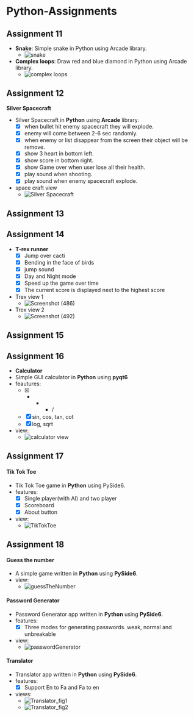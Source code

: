 # Python-Assignments


## Assignment 11
- **Snake**: Simple snake in Python using Arcade library.
  - ![snake](https://user-images.githubusercontent.com/77120507/132943026-db97476e-c84d-4034-b14b-6821727658cc.png)
- **Complex loops**: Draw red and blue diamond in Python using Arcade library.
  - ![complex loops](https://user-images.githubusercontent.com/77120507/132943114-41a644e1-865c-4ffe-964e-3681c0a4a668.png)
## Assignment 12
**Silver Spacecraft**
- Silver Spacecraft in **Python** using **Arcade** library.
  - [x] when bullet hit enemy spacecraft they will explode.
  - [x] enemy will come between 2-6 sec randomly.
  - [x] when enemy or list disappear from the screen their object will be remove.
  - [x] show 3 heart in bottom left.
  - [x] show score in bottom right.
  - [x] show Game over when user lose all their health.
  - [x] play sound when shooting.
  - [x] play sound when enemy spacecraft explode.
- space craft view 
  - ![Silver Spacecraft](https://user-images.githubusercontent.com/77120507/133397753-32b502ed-78c4-45ac-bb44-f09c2597d0e5.png)
## Assignment 13
## Assignment 14
- **T-rex runner**
  - [x] Jump over cacti
  - [x] Bending in the face of birds
  - [x] jump sound
  - [x] Day and Night mode
  - [x] Speed up the game over time
  - [x] The current score is displayed next to the highest score
- Trex view 1
  - ![Screenshot (486)](https://user-images.githubusercontent.com/77120507/134362351-3ae93ba5-b88b-4003-a292-37731621bb30.png)
- Trex view 2
  - ![Screenshot (492)](https://user-images.githubusercontent.com/77120507/134362477-bf5d6f8c-c886-4c80-9d0e-2e5e80f1b5d1.png)
## Assignment 15
## Assignment 16
- **Calculator**
- Simple GUI calculator in **Python** using **pyqt6**
- feautures:
  - [x] +  -  *  /
  - [x] sin, cos, tan, cot
  - [x] log, sqrt
- view:
  - ![calculator view](https://user-images.githubusercontent.com/77120507/135714897-cba6ec69-a3e1-4105-aee2-5ee9d70dc8c9.png)
## Assignment 17
#### Tik Tok Toe
- Tik Tok Toe game in **Python** using PySide6.
- features:
  - [x] Single player(with AI) and two player
  - [x] Scoreboard
  - [x] About button
- view:
  - ![TikTokToe](https://user-images.githubusercontent.com/77120507/136216879-d66e160e-823f-4f67-b4e4-93a4ba6faacc.png)

## Assignment 18
#### Guess the number
- A simple game written in **Python** using **PySide6**.
- view:
  - ![guessTheNumber](https://user-images.githubusercontent.com/77120507/136650010-5bcb6f2e-d9ab-42f9-8f6c-90eebf441af6.png)
#### Password Generator
- Password Generator app written in **Python** using **PySide6**.
- features:
  - [x] Three modes for generating passwords. weak, normal and unbreakable
- view:
  - ![passwordGenerator](https://user-images.githubusercontent.com/77120507/136650056-ff51b41d-9b22-4e60-98ab-54688f80f575.png)
#### Translator 
- Translator app written in **Python** using **PySide6**.
- features:
  - [x] Support En to Fa and Fa to en
- views:
  - ![Translator_fig1](https://user-images.githubusercontent.com/77120507/136650111-d666bc12-aeee-4901-b39b-6a7372107c52.png)
  - ![Translator_fig2](https://user-images.githubusercontent.com/77120507/136650114-b88cedfa-d0a8-4695-985f-e969478df27b.png)
